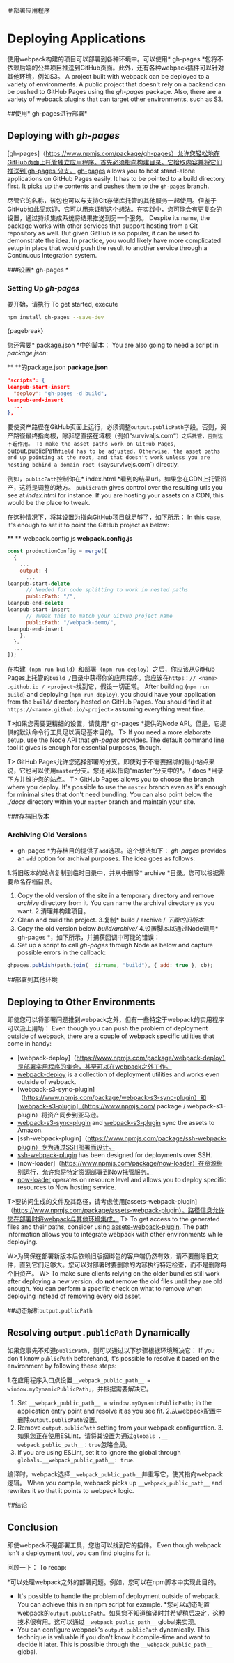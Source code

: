 ＃部署应用程序
# Deploying Applications

使用webpack构建的项目可以部署到各种环境中。可以使用* gh-pages *包将不依赖后端的公共项目推送到GitHub页面。此外，还有各种webpack插件可以针对其他环境，例如S3。
A project built with webpack can be deployed to a variety of environments. A public project that doesn't rely on a backend can be pushed to GitHub Pages using the *gh-pages* package. Also, there are a variety of webpack plugins that can target other environments, such as S3.

##使用* gh-pages进行部署*
## Deploying with *gh-pages*

[gh-pages]（https://www.npmjs.com/package/gh-pages）允许您轻松地在GitHub页面上托管独立应用程序。首先必须指向构建目录。它拾取内容并将它们推送到`gh-pages`分支。
[gh-pages](https://www.npmjs.com/package/gh-pages) allows you to host stand-alone applications on GitHub Pages easily. It has to be pointed to a build directory first. It picks up the contents and pushes them to the `gh-pages` branch.

尽管它的名称，该包也可以与支持Git存储库托管的其他服务一起使用。但鉴于GitHub如此受欢迎，它可以用来证明这个想法。在实践中，您可能会有更复杂的设置，通过持续集成系统将结果推送到另一个服务。
Despite its name, the package works with other services that support hosting from a Git repository as well. But given GitHub is so popular, it can be used to demonstrate the idea. In practice, you would likely have more complicated setup in place that would push the result to another service through a Continuous Integration system.

###设置* gh-pages *
### Setting Up *gh-pages*

要开始，请执行
To get started, execute

```bash
npm install gh-pages --save-dev
```

{pagebreak}

您还需要* package.json *中的脚本：
You are also going to need a script in *package.json*:

** **的package.json
**package.json**

```json
"scripts": {
leanpub-start-insert
  "deploy": "gh-pages -d build",
leanpub-end-insert
  ...
},
```

要使资产路径在GitHub页面上运行，必须调整`output.publicPath`字段。否则，资产路径最终指向根，除非您直接在域根（例如“survivaljs.com`”）之后托管，否则这不起作用。
To make the asset paths work on GitHub Pages, `output.publicPath` field has to be adjusted. Otherwise, the asset paths end up pointing at the root, and that doesn't work unless you are hosting behind a domain root (say `survivejs.com`) directly.

例如，`publicPath`控制你在* index.html *看到的结果url。如果您在CDN上托管资产，这将是调整的地方。
`publicPath` gives control over the resulting urls you see at *index.html* for instance. If you are hosting your assets on a CDN, this would be the place to tweak.

在这种情况下，将其设置为指向GitHub项目就足够了，如下所示：
In this case, it's enough to set it to point the GitHub project as below:

** ** webpack.config.js
**webpack.config.js**

```javascript
const productionConfig = merge([
  {
    ...
    output: {
      ...
leanpub-start-delete
      // Needed for code splitting to work in nested paths
      publicPath: "/",
leanpub-end-delete
leanpub-start-insert
      // Tweak this to match your GitHub project name
      publicPath: "/webpack-demo/",
leanpub-end-insert
    },
  },
  ...
]);
```

在构建（`npm run build`）和部署（`npm run deploy`）之后，你应该从GitHub Pages上托管的`build /`目录中获得你的应用程序。您应该在`https：// <name> .github.io / <project>`找到它，假设一切正常。
After building (`npm run build`) and deploying (`npm run deploy`), you should have your application from the `build/` directory hosted on GitHub Pages. You should find it at `https://<name>.github.io/<project>` assuming everything went fine.

T>如果您需要更精细的设置，请使用* gh-pages *提供的Node API。但是，它提供的默认命令行工具足以满足基本目的。
T> If you need a more elaborate setup, use the Node API that *gh-pages* provides. The default command line tool it gives is enough for essential purposes, though.

T> GitHub Pages允许您选择部署的分支。即使对于不需要捆绑的最小站点来说，它也可以使用`master`分支。您还可以指向“master”分支中的*。/ docs *目录下方并维护您的站点。
T> GitHub Pages allows you to choose the branch where you deploy. It's possible to use the `master` branch even as it's enough for minimal sites that don't need bundling. You can also point below the *./docs* directory within your `master` branch and maintain your site.

###存档旧版本
### Archiving Old Versions

* gh-pages *为存档目的提供了`add`选项。这个想法如下：
*gh-pages* provides an `add` option for archival purposes. The idea goes as follows:

1.将旧版本的站点复制到临时目录中，并从中删除* archive *目录。您可以根据需要命名存档目录。
1. Copy the old version of the site in a temporary directory and remove *archive* directory from it. You can name the archival directory as you want.
2.清理并构建项目。
2. Clean and build the project.
3.复制* build / archive / <version> *下面的旧版本*
3. Copy the old version below *build/archive/<version>*
4.设置脚本以通过Node调用* gh-pages *，如下所示，并捕获回调中可能的错误：
4. Set up a script to call *gh-pages* through Node as below and capture possible errors in the callback:

```javascript
ghpages.publish(path.join(__dirname, "build"), { add: true }, cb);
```

##部署到其他环境
## Deploying to Other Environments

即使您可以将部署问题推到webpack之外，但有一些特定于webpack的实用程序可以派上用场：
Even though you can push the problem of deployment outside of webpack, there are a couple of webpack specific utilities that come in handy:

* [webpack-deploy]（https://www.npmjs.com/package/webpack-deploy）是部署实用程序的集合，甚至可以在webpack之外工作。
* [webpack-deploy](https://www.npmjs.com/package/webpack-deploy) is a collection of deployment utilities and works even outside of webpack.
* [webpack-s3-sync-plugin]（https://www.npmjs.com/package/webpack-s3-sync-plugin）和[webpack-s3-plugin]（https://www.npmjs.com/ package / webpack-s3-plugin）将资产同步到亚马逊。
* [webpack-s3-sync-plugin](https://www.npmjs.com/package/webpack-s3-sync-plugin) and [webpack-s3-plugin](https://www.npmjs.com/package/webpack-s3-plugin) sync the assets to Amazon.
* [ssh-webpack-plugin]（https://www.npmjs.com/package/ssh-webpack-plugin）专为通过SSH部署而设计。
* [ssh-webpack-plugin](https://www.npmjs.com/package/ssh-webpack-plugin) has been designed for deployments over SSH.
* [now-loader]（https://www.npmjs.com/package/now-loader）在资源级别运行，允许您将特定资源部署到Now托管服务。
* [now-loader](https://www.npmjs.com/package/now-loader) operates on resource level and allows you to deploy specific resources to Now hosting service.

T>要访问生成的文件及其路径，请考虑使用[assets-webpack-plugin]（https://www.npmjs.com/package/assets-webpack-plugin）。路径信息允许您在部署时将webpack与其他环境集成。
T> To get access to the generated files and their paths, consider using [assets-webpack-plugin](https://www.npmjs.com/package/assets-webpack-plugin). The path information allows you to integrate webpack with other environments while deploying.

W>为确保在部署新版本后依赖旧版捆绑包的客户端仍然有效，请不要删除旧文件，直到它们足够大。您可以对部署时要删除的内容执行特定检查，而不是删除每个旧资产。
W> To make sure clients relying on the older bundles still work after deploying a new version, do **not** remove the old files until they are old enough. You can perform a specific check on what to remove when deploying instead of removing every old asset.

##动态解析`output.publicPath`
## Resolving `output.publicPath` Dynamically

如果您事先不知道`publicPath`，则可以通过以下步骤根据环境解决它：
If you don't know `publicPath` beforehand, it's possible to resolve it based on the environment by following these steps:

1.在应用程序入口点设置`__webpack_public_path__ = window.myDynamicPublicPath;`，并根据需要解决它。
1. Set `__webpack_public_path__ = window.myDynamicPublicPath;` in the application entry point and resolve it as you see fit.
2.从webpack配置中删除`output.publicPath`设置。
2. Remove `output.publicPath` setting from your webpack configuration.
3.如果您正在使用ESLint，请将其设置为通过`globals .__ webpack_public_path__：true`忽略全局。
3. If you are using ESLint, set it to ignore the global through `globals.__webpack_public_path__: true`.

编译时，webpack选择`__webpack_public_path__`并重写它，使其指向webpack逻辑。
When you compile, webpack picks up `__webpack_public_path__` and rewrites it so that it points to webpack logic.

##结论
## Conclusion

即使webpack不是部署工具，您也可以找到它的插件。
Even though webpack isn't a deployment tool, you can find plugins for it.

回顾一下：
To recap:

*可以处理webpack之外的部署问题。例如，您可以在npm脚本中实现此目的。
* It's possible to handle the problem of deployment outside of webpack. You can achieve this in an npm script for example.
*您可以动态配置webpack的`output.publicPath`。如果您不知道编译时并希望稍后决定，这种技术很有用。这可以通过`__webpack_public_path__` global来实现。
* You can configure webpack's `output.publicPath` dynamically. This technique is valuable if you don't know it compile-time and want to decide it later. This is possible through the `__webpack_public_path__ ` global.

